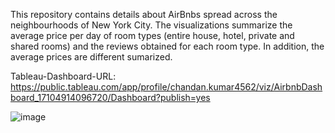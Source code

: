 This repository contains details about AirBnbs spread across the neighbourhoods of New York City. The visualizations summarize the average price per day of room types (entire house, hotel, private and shared rooms) and the reviews obtained for each room type. In addition, the average prices are different sumarized.

Tableau-Dashboard-URL: https://public.tableau.com/app/profile/chandan.kumar4562/viz/AirbnbDashboard_17104914096720/Dashboard?publish=yes

![image](https://github.com/Ilu27/Airbnb-Tableau-Dashboard/assets/145603001/91013b1d-d238-4704-8e14-cd8067078dc1)
